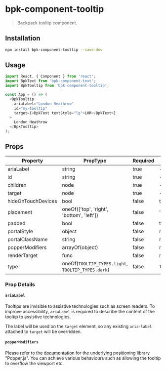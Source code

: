 # bpk-component-tooltip

> Backpack tooltip component.

## Installation

```sh
npm install bpk-component-tooltip --save-dev
```

## Usage

```js
import React, { Component } from 'react';
import BpkText from 'bpk-component-text';
import BpkTooltip from 'bpk-component-tooltip';

const App = () => (
  <BpkTooltip
    ariaLabel="London Heathrow"
    id="my-tooltip"
    target={<BpkText textStyle="lg">LHR</BpkText>}
  >
    London Heathrow
  </BpkTooltip>
);
```

## Props

| Property              | PropType                                       | Required | Default Value       |
| --------------------- | ---------------------------------------------- | -------- | ------------------- |
| ariaLabel             | string                                         | true     | -                   |
| id                    | string                                         | true     | -                   |
| children              | node                                           | true     | -                   |
| target                | node                                           | true     | -                   |
| hideOnTouchDevices    | bool                                           | false    | true                |
| placement             | oneOf(['top', 'right', 'bottom', 'left'])      | false    | 'bottom'            |
| padded                | bool                                           | false    | true                |
| portalStyle           | object                                         | false    | null                |
| portalClassName       | string                                         | false    | null                |
| popperModifiers       | arrayOf(object)                                | false    | null                |
| renderTarget          | func                                           | false    | null                |
| type                  | oneOf(`TOOLTIP_TYPES.light`, `TOOLTIP_TYPES.dark`) | false    | `TOOLTIP_TYPES.light` |

### Prop Details

#### `ariaLabel`

Tooltips are invisible to assistive technologies such as screen readers. To improve accessibility, `ariaLabel` is required to describe the content of the tooltip to assistive technologies.

The label will be used on the `target` element, so any existing `aria-label` attached to `target` will be overridden.

#### `popperModifiers`

Please refer to the [documentation](https://popper.js.org/docs/v2/modifiers/) for the underlying positioning library "Popper.js". You can achieve various behaviours such as allowing the tooltip to overflow the viewport etc.
